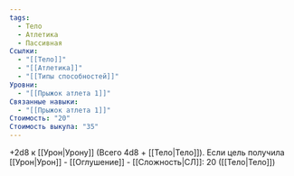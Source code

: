 ```yaml
---
tags:
  - Тело
  - Атлетика
  - Пассивная
Ссылки:
  - "[[Тело]]"
  - "[[Атлетика]]"
  - "[[Типы способностей]]"
Уровни:
  - "[[Прыжок атлета 1]]"
Связанные навыки:
  - "[[Прыжок атлета 1]]"
Стоимость: "20"
Стоимость выкупа: "35"
---
```

+2d8 к [[Урон|Урону]] (Всего 4d8 + [[Тело|Тело]]). Если цель получила [[Урон|Урон]] - [[Оглушение]] - [[Сложность|СЛ]]: 20 ([[Тело|Тело]])